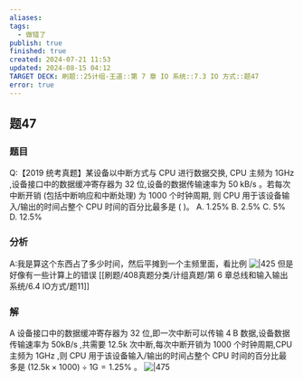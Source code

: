 ```yaml
---
aliases: 
tags:
  - 做错了
publish: true
finished: true
created: 2024-07-21 11:53
updated: 2024-08-15 04:12
TARGET DECK: 刷题::25计组-王道::第 7 章 IO 系统::7.3 IO 方式::题47
error: true
---
```


## 题47
### 题目
Q:【2019 统考真题】某设备以中断方式与 CPU 进行数据交换, CPU 主频为 $1\mathrm{{GHz}}$ ,设备接口中的数据缓冲寄存器为 32 位,设备的数据传输速率为 ${50}\mathrm{\;{kB}}/\mathrm{s}$ 。若每次中断开销 (包括中断响应和中断处理) 为 1000 个时钟周期, 则 CPU 用于该设备输入/输出的时间占整个 CPU 时间的百分比最多是 ( )。
A. ${1.25}\%$ B. ${2.5}\%$ C. $5\%$ D. ${12.5}\%$
### 分析
A:我是算这个东西占了多少时间，然后平摊到一个主频里面，看比例
![|425](https://img.hwenyi.live/202408151133698.webp)
但是好像有一些计算上的错误
[[刷题/408真题分类/计组真题/第 6 章总线和输入输出系统/6.4 IO方式/题11]]
### 解
A
设备接口中的数据缓冲寄存器为 32 位,即一次中断可以传输 $4\mathrm{\;B}$ 数据,设备数据传输速率为 ${50}\mathrm{{kB}}/\mathrm{s}$ ,共需要 ${12.5}\mathrm{k}$ 次中断,每次中断开销为 1000 个时钟周期,CPU 主频为 $1\mathrm{{GHz}}$ ,则 CPU 用于该设备输入/输出的时间占整个 CPU 时间的百分比最多是 $\left( {{12.5}\mathrm{k} \times  {1000}}\right)  \div  1\mathrm{G} = {1.25}\%$ 。
![|475](https://img.hwenyi.live/202408151149205.webp)
<!--ID: 1732188589408-->

